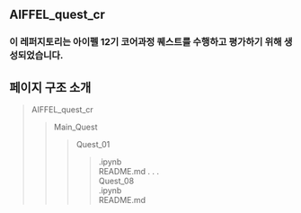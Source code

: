 ## AIFFEL_quest_cr
### 이 레퍼지토리는 아이펠 12기 코어과정 퀘스트를 수행하고 평가하기 위해 생성되었습니다.

## 페이지 구조 소개
> AIFFEL_quest_cr
>  > Main_Quest
>  >  > Quest_01
>  >  >  > .ipynb   
>  >  >  > README.md
>  >  >  > .
>  >  >  > .
>  >  >  > .    
>  >  > Quest_08  
>  >  >  > .ipynb    
>  >  >  > README.md  
